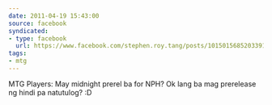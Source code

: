 ```yaml
---
date: 2011-04-19 15:43:00
source: facebook
syndicated:
- type: facebook
  url: https://www.facebook.com/stephen.roy.tang/posts/10150156852033912
tags:
- mtg
---
```


MTG Players: May midnight prerel ba for NPH? Ok lang ba mag prerelease ng hindi pa natutulog? :D